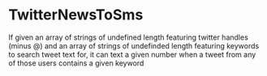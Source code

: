 # TwitterNewsToSms
If given an array of strings of undefined length featuring twitter handles (minus @) and an array of strings of undefinded length featuring keywords to search tweet text for, it can text a given number when a tweet from any of those users contains a given keyword
